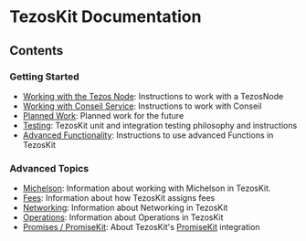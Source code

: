 # TezosKit Documentation

## Contents

### Getting Started
- [Working with the Tezos Node](TezosNode.md): Instructions to work with a TezosNode
- [Working with Conseil Service](Conseil.md): Instructions to work with Conseil
- [Planned Work](FutureWork.md): Planned work for the future
- [Testing](Testing.md): TezosKit unit and integration testing philosophy and instructions
- [Advanced Functionality](AdvancedFunctionality.md): Instructions to use advanced Functions in TezosKit

### Advanced Topics
- [Michelson](Michelson.md): Information about working with Michelson in TezosKit.
- [Fees](Fees.md): Information about how TezosKit assigns fees
- [Networking](Networking.md): Information about Networking in TezosKit
- [Operations](Operations.md): Information about Operations in TezosKit
- [Promises / PromiseKit](PromiseKit.md): About TezosKit's [PromiseKit](https://github.com/mxcl/PromiseKit) integration
